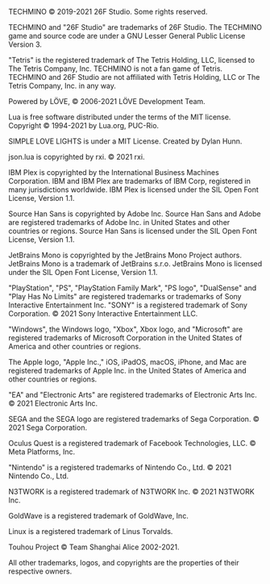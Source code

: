 TECHMINO © 2019-2021 26F Studio. Some rights reserved.

TECHMINO and "26F Studio" are trademarks of 26F Studio. The TECHMINO game and source code are under a GNU Lesser General Public License Version 3.

"Tetris" is the registered trademark of The Tetris Holding, LLC, licensed to The Tetris Company, Inc. TECHMINO is not a fan game of Tetris. TECHMINO and 26F Studio are not affiliated with Tetris Holding, LLC or The Tetris Company, Inc. in any way.

Powered by LÖVE, © 2006-2021 LÖVE Development Team.

Lua is free software distributed under the terms of the MIT license. Copyright © 1994-2021 by Lua.org, PUC-Rio.

SIMPLE LOVE LIGHTS is under a MIT License. Created by Dylan Hunn.

json.lua is copyrighted by rxi. © 2021 rxi.

IBM Plex is copyrighted by the International Business Machines Corporation. IBM and IBM Plex are trademarks of IBM Corp, registered in many jurisdictions worldwide. IBM Plex is licensed under the SIL Open Font License, Version 1.1.

Source Han Sans is copyrighted by Adobe Inc. Source Han Sans and Adobe are registered trademarks of Adobe Inc. in United States and other countries or regions. Source Han Sans is licensed under the SIL Open Font License, Version 1.1.

JetBrains Mono is copyrighted by the JetBrains Mono Project authors. JetBrains Mono is a trademark of JetBrains s.r.o. JetBrains Mono is licensed under the SIL Open Font License, Version 1.1.

"PlayStation", "PS", "PlayStation Family Mark", "PS logo", "DualSense" and "Play Has No Limits" are registered trademarks or trademarks of Sony Interactive Entertainment Inc. "SONY" is a registered trademark of Sony Corporation. © 2021 Sony Interactive Entertainment LLC.

"Windows", the Windows logo, "Xbox", Xbox logo, and "Microsoft" are registered trademarks of Microsoft Corporation in the United States of America and other countries or regions.

The Apple logo, "Apple Inc.," iOS, iPadOS, macOS, iPhone, and Mac are registered trademarks of Apple Inc. in the United States of America and other countries or regions.

"EA" and "Electronic Arts" are registered trademarks of Electronic Arts Inc. © 2021 Electronic Arts Inc.

SEGA and the SEGA logo are registered trademarks of Sega Corporation. © 2021 Sega Corporation.

Oculus Quest is a registered trademark of Facebook Technologies, LLC. © Meta Platforms, Inc.

"Nintendo" is a registered trademarks of Nintendo Co., Ltd. © 2021 Nintendo Co., Ltd.

N3TWORK is a registered trademark of N3TWORK Inc. © 2021 N3TWORK Inc.

GoldWave is a registered trademark of GoldWave, Inc.

Linux is a registered trademark of Linus Torvalds. 

Touhou Project © Team Shanghai Alice 2002-2021.

All other trademarks, logos, and copyrights are the properties of their respective owners. 
